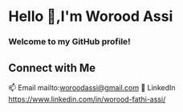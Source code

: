 # Hello 👋,I'm Worood Assi
### Welcome to my GitHub profile!

## Connect with Me
📫 Email mailto:woroodassi@gmail.com
💼 LinkedIn https://www.linkedin.com/in/worood-fathi-assi/
<!--
**woroodfathiassi/woroodfathiassi** is a ✨ _special_ ✨ repository because its `README.md` (this file) appears on your GitHub profile.

Here are some ideas to get you started:

- 🔭 I’m currently working on ...
- 🌱 I’m currently learning ...
- 👯 I’m looking to collaborate on ...
- 🤔 I’m looking for help with ...
- 💬 Ask me about ...
- 📫 How to reach me: ...
- 😄 Pronouns: ...
- ⚡ Fun fact: ...
-->
